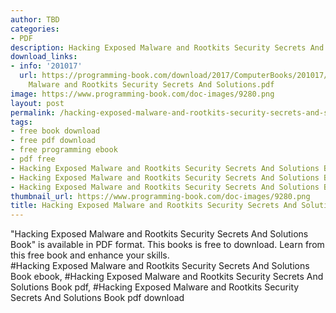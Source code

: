 ```yaml
---
author: TBD
categories:
- PDF
description: Hacking Exposed Malware and Rootkits Security Secrets And Solutions Book
download_links:
- info: '201017'
  url: https://programming-book.com/download/2017/ComputerBooks/201017/Hacking Exposed
    Malware and Rootkits Security Secrets And Solutions.pdf
image: https://www.programming-book.com/doc-images/9280.png
layout: post
permalink: /hacking-exposed-malware-and-rootkits-security-secrets-and-solutions-book.html
tags:
- free book download
- free pdf download
- free programming ebook
- pdf free
- Hacking Exposed Malware and Rootkits Security Secrets And Solutions Book ebook
- Hacking Exposed Malware and Rootkits Security Secrets And Solutions Book pdf
- Hacking Exposed Malware and Rootkits Security Secrets And Solutions Book pdf download
thumbnail_url: https://www.programming-book.com/doc-images/9280.png
title: Hacking Exposed Malware and Rootkits Security Secrets And Solutions Book
---
```


 
<div class="item-desc text-justify">
  "Hacking Exposed Malware and Rootkits Security Secrets And Solutions Book" is available in PDF format. This books is free to download. Learn from this free book and enhance your skills.
  <br>
  #Hacking Exposed Malware and Rootkits Security Secrets And Solutions Book ebook, #Hacking Exposed Malware and Rootkits Security Secrets And Solutions Book pdf, #Hacking Exposed Malware and Rootkits Security Secrets And Solutions Book pdf download
</div>